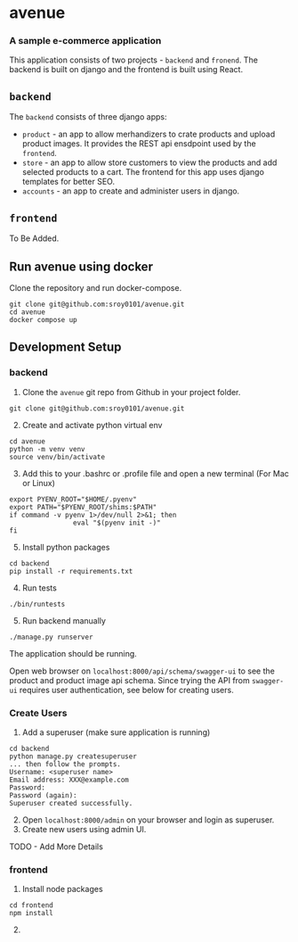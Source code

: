 # avenue

### A sample e-commerce application

This application consists of two projects - `backend` and `fronend`.
The backend is built on django and the frontend is built using React.

## `backend`
The `backend` consists of three django apps:
- `product` - an app to allow merhandizers to crate products and upload product images. It provides the REST api ensdpoint used by the `frontend`.
- `store` - an app to allow store customers to view the products and add selected products to a cart. The frontend for this app uses django templates for better SEO.
- `accounts` - an app to create and administer users in django.

## `frontend`
To Be Added.

## Run avenue using docker
Clone the repository and run docker-compose.
```
git clone git@github.com:sroy0101/avenue.git
cd avenue
docker compose up
```


## Development Setup

### backend
1. Clone the `avenue` git repo from Github in your project folder.
```
git clone git@github.com:sroy0101/avenue.git
```

2. Create and activate python virtual env
```
cd avenue
python -m venv venv
source venv/bin/activate
```

3. Add this to your .bashrc or .profile file and open a new terminal (For Mac or Linux)
```
export PYENV_ROOT="$HOME/.pyenv"
export PATH="$PYENV_ROOT/shims:$PATH"
if command -v pyenv 1>/dev/null 2>&1; then
                eval "$(pyenv init -)"
fi
```

5. Install python packages
```
cd backend
pip install -r requirements.txt
```

4. Run tests
```
./bin/runtests
```

5. Run backend manually
```
./manage.py runserver
```

The application should be running.

Open web browser on `localhost:8000/api/schema/swagger-ui` to see the product and product image api schema. Since trying the API from `swagger-ui` requires user authentication, see below for creating  users.

### Create Users

1. Add a superuser (make sure application is running)
```
cd backend
python manage.py createsuperuser
... then follow the prompts.
Username: <superuser name>
Email address: XXX@example.com
Password:
Password (again):
Superuser created successfully.
```
2. Open `localhost:8000/admin` on your browser and login as superuser.
3. Create new users using admin UI.

TODO - Add More Details


### frontend

1. Install node packages
```
cd frontend
npm install
```
2.


